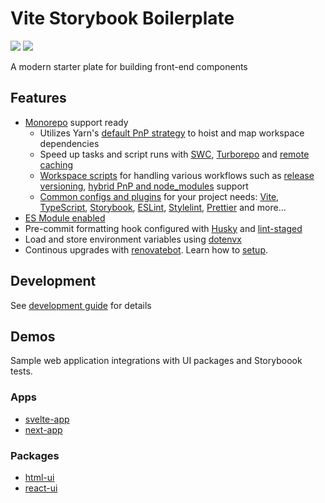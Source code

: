 # Vite Storybook Boilerplate

[<img src="https://codecov.io/gh/psychobolt/vite-storybook-boilerplate/branch/main/graph/badge.svg">](https://codecov.io/gh/psychobolt/vite-storybook-boilerplate/tree/main) [<img src="https://github.com/psychobolt/vite-storybook-boilerplate/actions/workflows/status.yml/badge.svg">](https://github.com/psychobolt/vite-storybook-boilerplate/actions/workflows/status.yml?query=branch%3Amain)

A modern starter plate for building front-end components

## Features

- [Monorepo](https://monorepo.tools/) support ready
  - Utilizes Yarn's [default PnP strategy](https://yarnpkg.com/features/pnp) to hoist and map workspace dependencies
  - Speed up tasks and script runs with [SWC](https://swc.rs/), [Turborepo](https://turbo.build/repo) and [remote caching](https://turbo.build/repo/docs/core-concepts/remote-caching)
  - [Workspace scripts](https://github.com/psychobolt/vite-storybook-boilerplate/tree/main/bin) for handling various workflows such as [release versioning](WORKFLOWS.md), [hybrid PnP and node_modules](https://yarnpkg.com/getting-started/recipes#hybrid-pnp--node_modules-mono-repo) support
  - [Common configs and plugins](https://github.com/psychobolt/vite-storybook-boilerplate/tree/main/packages/commons) for your project needs: [Vite](https://vitejs.dev/), [TypeScript](https://www.typescriptlang.org/), [Storybook](https://storybook.js.org), [ESLint](https://eslint.org/), [Stylelint](https://stylelint.io/), [Prettier](https://prettier.io/) and more...
- [ES Module enabled](https://nodejs.org/api/esm.html#enabling)
- Pre-commit formatting hook configured with [Husky](https://typicode.github.io/husky/) and [lint-staged](https://github.com/lint-staged/lint-staged)
- Load and store environment variables using [dotenvx](https://dotenvx.com/)
- Continous upgrades with [renovatebot](https://docs.renovatebot.com/). Learn how to [setup](DEVELOPMENT.md#managing-dependencies).

## Development

See [development guide](DEVELOPMENT.md) for details

## Demos

Sample web application integrations with UI packages and Storyboook tests.

### Apps

- [svelte-app](apps/svelte-app/)
- [next-app](apps/next-app/)

### Packages

- [html-ui](packages/html-ui/)
- [react-ui](packages/react-ui/)
